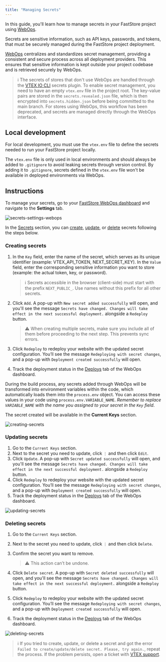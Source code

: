 ```yaml
---
title: "Managing Secrets"
---
```


In this guide, you'll learn how to manage secrets in your FastStore project using [WebOps](https://developers.vtex.com/docs/guides/faststore/1-onboarding-overview).

Secrets are sensitive information, such as API keys, passwords, and tokens, that must be securely managed during the FastStore project deployment.

[WebOps](https://developers.vtex.com/docs/guides/faststore/1-onboarding-overview) centralizes and standardizes secret management, providing a consistent and secure process across all deployment providers. This ensures that sensitive information is kept outside your project codebase and is retrieved securely by WebOps.

>ℹ️ The secrets of stores that don't use WebOps are handled through the [VTEX IO CLI](https://developers.vtex.com/docs/guides/vtex-io-documentation-vtex-io-cli-plugins) secrets plugin. To enable secret management, you need to have an empty `vtex.env` file in the project root. The key-value pairs are stored in the `secrets.revealed.json` file, which is then encrypted into `secrets.hidden.json` before being committed to the main branch. For stores using WebOps, this workflow has been deprecated, and secrets are managed directly through the WebOps interface.

## Local development

For local development, you must use the `vtex.env` file to define the secrets needed to run your FastStore project locally.

The `vtex.env` file is only used in local environments and should always be added to `.gitignore` to avoid leaking secrets through version control. By adding it to `.gitignore`, secrets defined in the `vtex.env` file won't be available in deployed environments via WebOps.

## Instructions

To manage your secrets, go to your [FastStore WebOps dashboard](https://developers.vtex.com/docs/guides/faststore/1-onboarding-dashboard) and navigate to the **Settings** tab.

![secrets-settings-webops](https://vtexhelp.vtexassets.com/assets/docs/src/secrets-settings-webops___c4cc35670f1faf9ecabd30447d1ee9b6.gif)

In the [Secrets](https://developers.vtex.com/docs/guides/faststore/1-onboarding-dashboard#secrets) section, you can [create](#creating-secrets), [update](#updating-secrets), or [delete](#deleting-secrets) secrets following the steps below.

### Creating secrets

1. In the `Key` field, enter the name of the secret, which serves as its unique identifier (example: VTEX_API_TOKEN, NEXT_SECRET_KEY). In the `Value` field, enter the corresponding sensitive information you want to store (example: the actual token, key, or password).

   >ℹ Secrets accessible in the browser (client-side) must start with the prefix `NEXT_PUBLIC_`. Use names without this prefix for all other secrets.

2. Click `Add`. A pop-up with `New secret added successfully` will open, and you'll see the message `Secrets have changed. Changes will take effect in the next successful deployment.` alongside a `Redeploy` button.

   >⚠ When creating multiple secrets, make sure you include all of them before proceeding to the next step. This prevents sync errors.

3. Click `Redeploy` to redeploy your website with the updated secret configuration. You’ll see the message `Redeploying with secret changes`, and a pop-up with `Deployment created successfully` will open.
4. Track the deployment status in the [Deploys](https://developers.vtex.com/docs/guides/faststore/1-onboarding-dashboard#deploys) tab of the WebOps dashboard.

During the build process, any secrets added through WebOps will be transformed into environment variables within the code, which automatically loads them into the `process.env` object. You can access these values in your code using `process.env.VARIABLE_NAME`. *Remember to replace `VARIABLE_NAME` with the name you assigned to your secret in the `Key` field*.

   The secret created will be available in the **Current Keys** section.

![creating-secrets](https://vtexhelp.vtexassets.com/assets/docs/src/creating-secrets___14633df5e1e1385934d7f0854f00d340.gif)

### Updating secrets

1. Go to the `Current Keys` section.
2. Next to the secret you need to update, click `⋮` and then click `Edit`.
3. Click `Update`.  A pop-up with `Secret updated successfully` will open, and you'll see the message `Secrets have changed. Changes will take effect in the next successful deployment.` alongside a `Redeploy` button.
4. Click `Redeploy` to redeploy your website with the updated secret configuration. You’ll see the message `Redeploying with secret changes`, and a pop-up with `Deployment created successfully` will open.
5. Track the deployment status in the [Deploys](https://developers.vtex.com/docs/guides/faststore/1-onboarding-dashboard#deploys) tab of the WebOps dashboard.

![updating-secrets](https://vtexhelp.vtexassets.com/assets/docs/src/updating-secrets___41a012c6f441bf927d67a59448c19894.gif)

### Deleting secrets

1. Go to the `Current Keys` section.
2. Next to the secret you need to update, click `⋮` and then click `Delete`.
3. Confirm the secret you want to remove.

   >⚠ This action can’t be undone.

4. Click `Delete secret`. A pop-up with `Secret deleted successfully` will open, and you'll see the message `Secrets have changed. Changes will take effect in the next successful deployment.` alongside a `Redeploy` button.
5. Click `Redeploy` to redeploy your website with the updated secret configuration. You’ll see the message `Redeploying with secret changes`, and a pop-up with `Deployment created successfully` will open.
6. Track the deployment status in the [Deploys](https://developers.vtex.com/docs/guides/faststore/1-onboarding-dashboard#deploys) tab of the WebOps dashboard.

![deleting-secrets](https://vtexhelp.vtexassets.com/assets/docs/src/deleting-secrets___c5b464f532114c9895ce49af2fd8c76b.gif)

>ℹ If you tried to create, update, or delete a secret and got the error `Failed to create/update/delete secret. Please, try again.`, repeat the process. If the problem persists, open a ticket with [VTEX support](https://help.vtex.com/en/support).
